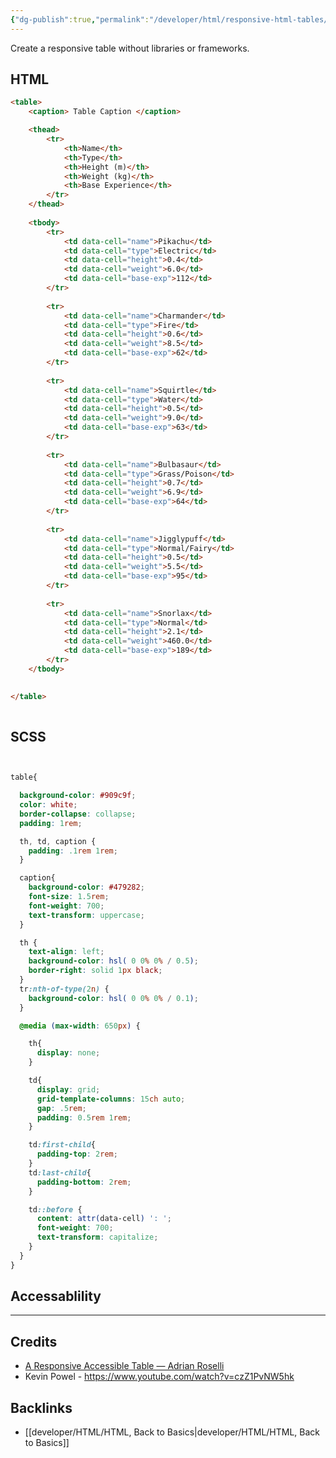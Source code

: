 ```yaml
---
{"dg-publish":true,"permalink":"/developer/html/responsive-html-tables/","noteIcon":""}
---
```


Create a responsive table without libraries or frameworks.

## HTML
```html
<table>
	<caption> Table Caption </caption>

	<thead>
		<tr>
			<th>Name</th>
			<th>Type</th>
			<th>Height (m)</th>
			<th>Weight (kg)</th>
			<th>Base Experience</th>
		</tr>
	</thead>
	
	<tbody>
		<tr>
			<td data-cell="name">Pikachu</td>
			<td data-cell="type">Electric</td>
			<td data-cell="height">0.4</td>
			<td data-cell="weight">6.0</td>
			<td data-cell="base-exp">112</td>
		</tr>
		
		<tr>
			<td data-cell="name">Charmander</td>
			<td data-cell="type">Fire</td>
			<td data-cell="height">0.6</td>
			<td data-cell="weight">8.5</td>
			<td data-cell="base-exp">62</td>
		</tr>
		
		<tr>
			<td data-cell="name">Squirtle</td>
			<td data-cell="type">Water</td>
			<td data-cell="height">0.5</td>
			<td data-cell="weight">9.0</td>
			<td data-cell="base-exp">63</td>
		</tr>
		
		<tr>
			<td data-cell="name">Bulbasaur</td>
			<td data-cell="type">Grass/Poison</td>
			<td data-cell="height">0.7</td>
			<td data-cell="weight">6.9</td>
			<td data-cell="base-exp">64</td>
		</tr>
		
		<tr>
			<td data-cell="name">Jigglypuff</td>
			<td data-cell="type">Normal/Fairy</td>
			<td data-cell="height">0.5</td>
			<td data-cell="weight">5.5</td>
			<td data-cell="base-exp">95</td>
		</tr>
		
		<tr>
			<td data-cell="name">Snorlax</td>
			<td data-cell="type">Normal</td>
			<td data-cell="height">2.1</td>
			<td data-cell="weight">460.0</td>
			<td data-cell="base-exp">189</td>
		</tr>
	</tbody>
	

</table>
  

```

## SCSS
```scss


table{

  background-color: #909c9f;
  color: white;
  border-collapse: collapse;
  padding: 1rem;

  th, td, caption {
    padding: .1rem 1rem;
  }

  caption{
    background-color: #479282;
    font-size: 1.5rem;
    font-weight: 700;
    text-transform: uppercase;
  }

  th {
    text-align: left;
    background-color: hsl( 0 0% 0% / 0.5);
    border-right: solid 1px black;
  }
  tr:nth-of-type(2n) {
    background-color: hsl( 0 0% 0% / 0.1);
  }

  @media (max-width: 650px) {

    th{
      display: none;
    }

    td{
      display: grid;
      grid-template-columns: 15ch auto;
      gap: .5rem;
      padding: 0.5rem 1rem;
    }

    td:first-child{
      padding-top: 2rem;
    }
    td:last-child{
      padding-bottom: 2rem;
    }

    td::before {
      content: attr(data-cell) ': ';
      font-weight: 700;
      text-transform: capitalize;
    }
  }
}
```


## Accessablility 


---
## Credits 
- [A Responsive Accessible Table — Adrian Roselli](https://adrianroselli.com/2017/11/a-responsive-accessible-table.html)
- Kevin Powel - https://www.youtube.com/watch?v=czZ1PvNW5hk

## Backlinks
- [[developer/HTML/HTML, Back to Basics\|developer/HTML/HTML, Back to Basics]]